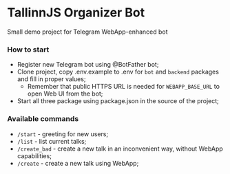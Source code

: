 # TallinnJS Organizer Bot
Small demo project for Telegram WebApp-enhanced bot


### How to start
- Register new Telegram bot using @BotFather bot;
- Clone project, copy .env.example to .env for `bot` and `backend` packages and fill in proper values;
  - Remember that public HTTPS URL is needed for `WEBAPP_BASE_URL` to open Web UI from the bot;
- Start all three package using package.json in the source of the project;


### Available commands
- `/start` - greeting for new users;
- `/list` - list current talks;
- `/create_bad` - create a new talk in an inconvenient way, without WebApp capabilities;
- `/create` - create a new talk using WebApp;